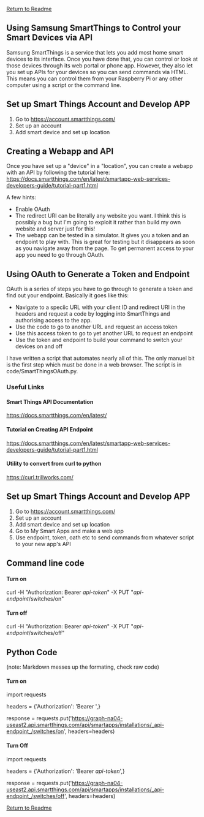 [Return to Readme](README.md)
## Using Samsung SmartThings to Control your Smart Devices via API
Samsung SmartThings is a service that lets you add most home smart devices to its interface. Once you have done that, you can control or look at those devices through its web portal or phone app. However, they also let you set up APIs for your devices so you can send commands via HTML. This means you can control them from your Raspberry Pi or any other computer using a script or the command line.

## Set up Smart Things Account and Develop APP
1. Go to https://account.smartthings.com/
2. Set up an account
3. Add smart device and set up location


## Creating a Webapp and API
Once you have set up a "device" in a "location", you can create a webapp with an API by following the tutorial here: https://docs.smartthings.com/en/latest/smartapp-web-services-developers-guide/tutorial-part1.html

A few hints:
* Enable OAuth
* The redirect URI can be literally any website you want. I think this is possibly a bug but I'm going to exploit it rather than build my own website and server just for this!
* The webapp can be tested in a simulator. It gives you a token and an endpoint to play with. This is great for testing but it disappears as soon as you navigate away from the page. To get permanent access to your app you need to go through OAuth.

## Using OAuth to Generate a Token and Endpoint
OAuth is a series of steps you have to go through to generate a token and find out your endpoint. Basically it goes like this:

* Navigate to a speciic URL with your client ID and redirect URI in the headers and request a code by logging into SmartThings and authorising access to the app.
* Use the code to go to another URL and request an access token
* Use this access token to go to yet another URL to request an endpoint
* Use the token and endpoint to build your command to switch your devices on and off

I have written a script that automates nearly all of this. The only manuel bit is the first step which must be done in a web browser. The script is in code/SmartThingsOAuth.py.

### Useful Links
#### Smart Things API Documentation
https://docs.smartthings.com/en/latest/
#### Tutorial on Creating API Endpoint
https://docs.smartthings.com/en/latest/smartapp-web-services-developers-guide/tutorial-part1.html
#### Utility to convert from curl to python
https://curl.trillworks.com/

## Set up Smart Things Account and Develop APP
1. Go to https://account.smartthings.com/
2. Set up an account
3. Add smart device and set up location
4. Go to My Smart Apps and make a web app
5. Use endpoint, token, oath etc to send commands from whatever script to your new app's API

## Command line code
#### Turn on
curl -H "Authorization: Bearer _api-token_" -X PUT "_api-endpoint_/switches/on"

#### Turn off
curl -H "Authorization: Bearer _api-token_" -X PUT "_api-endpoint_/switches/off"
  
## Python Code 
(note: Markdown messes up the formating, check raw code)
#### Turn on
import requests

headers = {'Authorization': 'Bearer <api token>',}

response = requests.put('https://graph-na04-useast2.api.smartthings.com/api/smartapps/installations/_api-endpoint_/switches/on', headers=headers)
  
#### Turn Off
import requests

headers = {'Authorization': 'Bearer _api-token_',}

response = requests.put('https://graph-na04-useast2.api.smartthings.com/api/smartapps/installations/_api-endpoint_/switches/off', headers=headers)

[Return to Readme](README.md)
